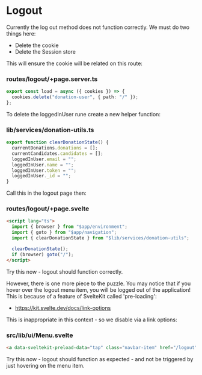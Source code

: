 # Logout

Currently the log out method does not function correctly. We must do two things here:

- Delete the cookie
- Delete the Session store

This will ensure the cookie will be related on this route:

### routes/logout/+page.server.ts

~~~typescript
export const load = async ({ cookies }) => {
  cookies.delete("donation-user", { path: "/" });
};
~~~

To delete the loggedInUser rune create a new helper function:

### lib/services/donation-utils.ts

~~~typescript
export function clearDonationState() {
  currentDonations.donations = [];
  currentCandidates.candidates = [];
  loggedInUser.email = "";
  loggedInUser.name = "";
  loggedInUser.token = "";
  loggedInUser._id = "";
}
~~~

Call this in the logout page then:

### routes/logout/+page.svelte

~~~html
<script lang="ts">
  import { browser } from "$app/environment";
  import { goto } from "$app/navigation";
  import { clearDonationState } from "$lib/services/donation-utils";

  clearDonationState();
  if (browser) goto("/");
</script>
~~~

Try this now - logout should function correctly.

However, there is one more piece to the puzzle. You may notice that if you hover over the logout menu item, you will be logged out of the application! This is because of a feature of SvelteKit called 'pre-loading':

- <https://kit.svelte.dev/docs/link-options>

This is inappropriate in this context - so we disable via a link options:

### src/lib/ui/Menu.svelte

~~~html
<a data-sveltekit-preload-data="tap" class="navbar-item" href="/logout"> Logout [{$currentSession?.name}]</a>
~~~

Try this now - logout should function as expected - and not be triggered by just hovering on the menu item.

